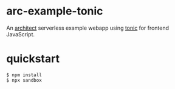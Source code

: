 # arc-example-tonic

An [architect](https://arc.codes) serverless example webapp using
[tonic](https://tonic.technology) for frontend JavaScript.

# quickstart

    $ npm install
    $ npx sandbox

